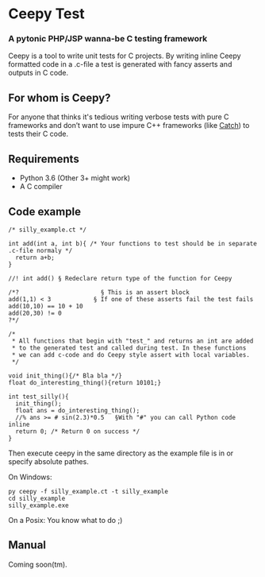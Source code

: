 # Ceepy Test
### A pytonic PHP/JSP wanna-be C testing framework

Ceepy is a tool to write unit tests for C projects. By writing inline Ceepy formatted code in a 
.c-file a test is generated with fancy asserts and outputs in C code.

## For whom is Ceepy?

For anyone that thinks it's tedious writing verbose tests with pure C frameworks and don’t want to use impure C++ frameworks (like [Catch]( https://github.com/philsquared/Catch)) to tests their C code. 

## Requirements
-	Python 3.6 (Other 3+ might work)
-	A C compiler

## Code example

```
/* silly_example.ct */

int add(int a, int b){ /* Your functions to test should be in separate .c-file normaly */
  return a+b;
}

//! int add() § Redeclare return type of the function for Ceepy

/*?   					  § This is an assert block
add(1,1) < 3 			§ If one of these asserts fail the test fails
add(10,10) == 10 + 10
add(20,30) != 0
?*/

/* 
 * All functions that begin with "test_" and returns an int are added 
 * to the generated test and called during test. In these functions
 * we can add c-code and do Ceepy style assert with local variables. 
 */
 
void init_thing(){/* Bla bla */}
float do_interesting_thing(){return 10101;}

int test_silly(){ 
  init_thing();
  float ans = do_interesting_thing();
  //% ans >= # sin(2.3)*0.5   §With "#" you can call Python code inline
  return 0; /* Return 0 on success */
}
```
Then execute ceepy in the same directory as the example file is in or specify absolute pathes. 

On Windows:
```
py ceepy -f silly_example.ct -t silly_example
cd silly_example
silly_example.exe
```
On a Posix:
You know what to do ;)

## Manual

Coming soon(tm).  
